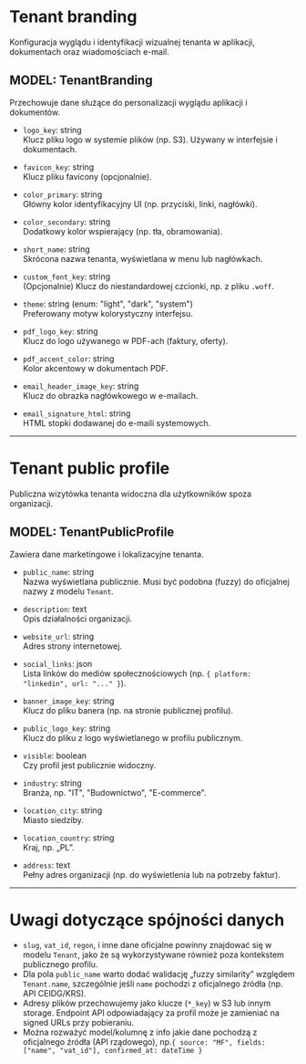 # Tenant branding
Konfiguracja wyglądu i identyfikacji wizualnej tenanta w aplikacji, dokumentach oraz wiadomościach e-mail.

## MODEL: TenantBranding
Przechowuje dane służące do personalizacji wyglądu aplikacji i dokumentów.

- `logo_key`: string  
    Klucz pliku logo w systemie plików (np. S3). Używany w interfejsie i dokumentach.

- `favicon_key`: string  
    Klucz pliku favicony (opcjonalnie).

- `color_primary`: string  
    Główny kolor identyfikacyjny UI (np. przyciski, linki, nagłówki).

- `color_secondary`: string  
    Dodatkowy kolor wspierający (np. tła, obramowania).

- `short_name`: string  
    Skrócona nazwa tenanta, wyświetlana w menu lub nagłówkach.

- `custom_font_key`: string  
    (Opcjonalnie) Klucz do niestandardowej czcionki, np. z pliku `.woff`.

- `theme`: string (enum: "light", "dark", "system")  
    Preferowany motyw kolorystyczny interfejsu.

- `pdf_logo_key`: string  
    Klucz do logo używanego w PDF-ach (faktury, oferty).

- `pdf_accent_color`: string  
    Kolor akcentowy w dokumentach PDF.

- `email_header_image_key`: string  
    Klucz do obrazka nagłówkowego w e-mailach.

- `email_signature_html`: string  
    HTML stopki dodawanej do e-maili systemowych.

---

# Tenant public profile
Publiczna wizytówka tenanta widoczna dla użytkowników spoza organizacji.

## MODEL: TenantPublicProfile
Zawiera dane marketingowe i lokalizacyjne tenanta.

- `public_name`: string  
    Nazwa wyświetlana publicznie. Musi być podobna (fuzzy) do oficjalnej nazwy z modelu `Tenant`.

- `description`: text  
    Opis działalności organizacji.

- `website_url`: string  
    Adres strony internetowej.

- `social_links`: json  
    Lista linków do mediów społecznościowych (np. `{ platform: "linkedin", url: "..." }`).

- `banner_image_key`: string  
    Klucz do pliku banera (np. na stronie publicznej profilu).

- `public_logo_key`: string  
    Klucz do pliku z logo wyświetlanego w profilu publicznym.

- `visible`: boolean  
    Czy profil jest publicznie widoczny.

- `industry`: string  
    Branża, np. "IT", "Budownictwo", "E-commerce".

- `location_city`: string  
    Miasto siedziby.

- `location_country`: string  
    Kraj, np. „PL”.

- `address`: text  
    Pełny adres organizacji (np. do wyświetlenia lub na potrzeby faktur).

---

# Uwagi dotyczące spójności danych

- `slug`, `vat_id`, `regon`, i inne dane oficjalne powinny znajdować się w modelu `Tenant`, jako że są wykorzystywane również poza kontekstem publicznego profilu.
- Dla pola `public_name` warto dodać walidację „fuzzy similarity” względem `Tenant.name`, szczególnie jeśli `name` pochodzi z oficjalnego źródła (np. API CEIDG/KRS).
- Adresy plików przechowujemy jako klucze (`*_key`) w S3 lub innym storage. Endpoint API odpowiadający za profil może je zamieniać na signed URLs przy pobieraniu.
- Można rozważyć model/kolumnę z info jakie dane pochodzą z oficjalnego źródła (API rządowego), np.`{ source: "MF", fields: ["name", "vat_id"], confirmed_at: dateTime }`

